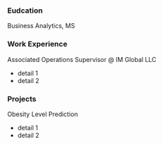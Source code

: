 ### Eudcation
Business Analytics, MS

### Work Experience
Associated Operations Supervisor @ IM Global LLC
- detail 1
- detail 2

### Projects
Obesity Level Prediction
- detail 1
- detail 2
